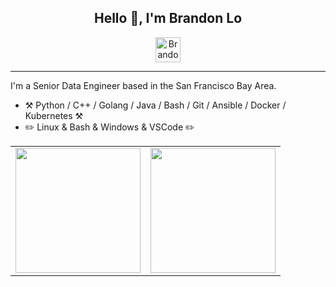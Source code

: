 <div align="center">
<h2>Hello 👋, I'm Brandon Lo</h2>
 
<a href="https://www.linkedin.com/in/bklo94/" target="_blank">
  <img align="center" alt="Brandon Lo | LinkedIn" height="40px" src="https://user-images.githubusercontent.com/26912178/209459800-a1619be0-35ba-4952-8e1b-93f12e80cb0b.png"/>
</a>



</div>

----

I'm a Senior Data Engineer based in the San Francisco Bay Area.

- :hammer_and_pick: Python / C++ / Golang / Java / Bash / Git / Ansible / Docker / Kubernetes :hammer_and_pick:
- :pencil2: Linux & Bash & Windows & VSCode :pencil2:

<table>
 <tr>
    <td>
<img align="center" height="200px" src="https://github-readme-stats.vercel.app/api?username=bklo94&show_icons=true&theme=dark&count_private=true"/>
    </td>
    <td>
<img align="center" height="200px" src="https://github-readme-stats.vercel.app/api/top-langs/?username=bklo94&theme=dark&langs_count=100&layout=compact&count_private=true"/>
    </td>
 </tr>
</table>

<!-- ![Github stats](https://github-readme-stats.vercel.app/api?username=Chris10M&count_private=true&theme=great-gatsby&show_icons=true) -->
